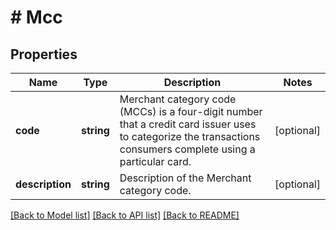 # # Mcc

## Properties

Name | Type | Description | Notes
------------ | ------------- | ------------- | -------------
**code** | **string** | Merchant category code (MCCs) is a four-digit number that a credit card issuer uses to categorize the transactions consumers complete using a particular card. | [optional]
**description** | **string** | Description of the Merchant category code. | [optional]

[[Back to Model list]](../../README.md#models) [[Back to API list]](../../README.md#endpoints) [[Back to README]](../../README.md)
